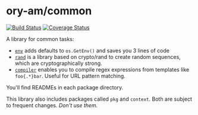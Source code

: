 # ory-am/common

[![Build Status](https://travis-ci.org/ory/common.svg)](https://travis-ci.org/ory/common)
[![Coverage Status](https://coveralls.io/repos/ory/common/badge.svg?branch=master&service=github)](https://coveralls.io/github/ory/common?branch=master)

A library for common tasks:

* [`env`](env/README.md)  adds defaults to `os.GetEnv()` and saves you 3 lines of code
* [`rand`](rand/README.md)  is a library based on crypto/rand to create random sequences, which are cryptographically strong.
* [`compiler`](compiler/README.md) enables you to compile regex expressions from templates like `foo{.*}bar`. Useful for URL pattern matching.

You'll find READMEs in each package directory.

This library also includes packages called `pkg` and `context`. Both are subject to frequent changes. *Don't use them.*
